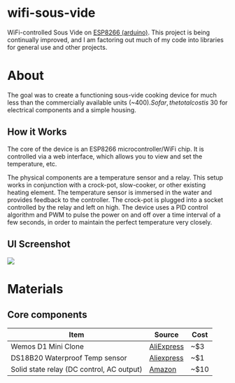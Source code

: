 # wifi-sous-vide
WiFi-controlled Sous Vide on [ESP8266 (arduino)](https://github.com/esp8266/Arduino). This project is being continually improved, and I am factoring out much of my code into libraries for general use and other projects. 

# About
The goal was to create a functioning sous-vide cooking device for much less than the commercially available units (~$400). So far, the total cost is ~$30 for electrical components and a simple housing.

## How it Works
The core of the device is an ESP8266 microcontroller/WiFi chip. It is controlled via a web interface, which allows you to view and set the temperature, etc. 

The physical components are a temperature sensor and a relay. This setup works in conjunction with a crock-pot, slow-cooker, or other existing heating element. The temperature sensor is immersed in the water and provides feedback to the controller. The crock-pot is plugged into a socket controlled by the relay and left on high. The device uses a PID control algorithm and PWM to pulse the power on and off over a time interval of a few seconds, in order to maintain the perfect temperature very closely.

## UI Screenshot
![](https://i.imgur.com/xVRlLC2.png)

# Materials

## Core components
Item | Source | Cost
--- | --- | ---
Wemos D1 Mini Clone | [AliExpress](https://www.aliexpress.com/item/D1-mini-V2-Mini-NodeMcu-4M-bytes-Lua-WIFI-Internet-of-Things-development-board-based-ESP8266/32681374223.html) | ~$3 
DS18B20 Waterproof Temp sensor | [Aliexpress](https://www.aliexpress.com/item/Free-Shipping-1pcs-DS18B20-Stainless-steel-package-1-meters-waterproof-DS18b20-temperature-probe-temperature-sensor-18B20/32305869288.html) | ~$1
Solid state relay (DC control, AC output) | [Amazon](https://www.amazon.com/gp/product/B00E1LC1VK/ref=oh_aui_search_detailpage?ie=UTF8&th=1) | ~$10

